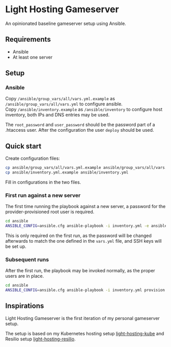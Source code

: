# Light Hosting Gameserver

An opinionated baseline gameserver setup using Ansible.

## Requirements

- Ansible
- At least one server

## Setup

### Ansible

Copy `/ansible/group_vars/all/vars.yml.example` as `/ansible/group_vars/all/vars.yml` to configure ansible.  
Copy `/ansible/inventory.example` as `/ansible/inventory` to configure host inventory, both IPs and DNS entries may be used.

The `root_password` and `user_password` should be the password part of a .htaccess user. After the configuration the user `deploy` should be used.

## Quick start

Create configuration files:

```bash
cp ansible/group_vars/all/vars.yml.example ansible/group_vars/all/vars.yml
cp ansible/inventory.yml.example ansible/inventory.yml
```

Fill in configurations in the two files.

### First run against a new server

The first time running the playbook against a new server, a password for the provider-provisioned root user is required.

```bash
cd ansible
ANSIBLE_CONFIG=ansible.cfg ansible-playbook -i inventory.yml -e ansible_user=root --ask-pass --limit=gameserver.example.com provision.yml
```

This is only required on the first run, as the password will be changed afterwards to match the one defined in the `vars.yml` file, and SSH keys will be set up.

### Subsequent runs

After the first run, the playbook may be invoked normally, as the proper users are in place.

```bash
cd ansible
ANSIBLE_CONFIG=ansible.cfg ansible-playbook -i inventory.yml provision.yml
```

## Inspirations

Light Hosting Gameserver is the first iteration of my personal gameserver setup.

The setup is based on my Kubernetes hosting setup [light-hosting-kube](https://github.com/SorenA/light-hosting-kube) and Resilio setup [light-hosting-resilio](https://github.com/SorenA/light-hosting-resilio).
